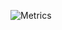 ![Metrics](https://metrics.lecoq.io/Harshh18?template=classic&isocalendar=1&habits=1&followup=1&achievements=1&notable=1&leetcode=1&base=header%2C%20activity%2C%20community%2C%20repositories%2C%20metadata&base.indepth=false&base.hireable=false&base.skip=false&isocalendar=false&isocalendar.duration=full-year&habits=false&habits.from=200&habits.days=14&habits.facts=true&habits.charts=true&habits.charts.type=classic&habits.trim=false&habits.languages.limit=8&habits.languages.threshold=0%25&followup=false&followup.sections=repositories&followup.indepth=true&followup.archived=true&achievements=false&achievements.threshold=X&achievements.secrets=true&achievements.display=compact&achievements.limit=0&notable=false&notable.from=organization&notable.repositories=true&notable.indepth=false&notable.types=commit&notable.self=true&leetcode=false&leetcode.user=Harshhk&leetcode.sections=solved&leetcode.limit.skills=15&leetcode.limit.recent=6&config.timezone=Asia%2FCalcutta&config.octicon=true)
